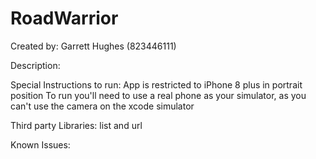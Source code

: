 # RoadWarrior

Created by:
Garrett Hughes (823446111)


Description:


Special Instructions to run:
App is restricted to iPhone 8 plus in portrait position
To run you'll need to use a real phone as your simulator, as you can't use the camera on the xcode simulator

Third party Libraries:
list and url

Known Issues:
